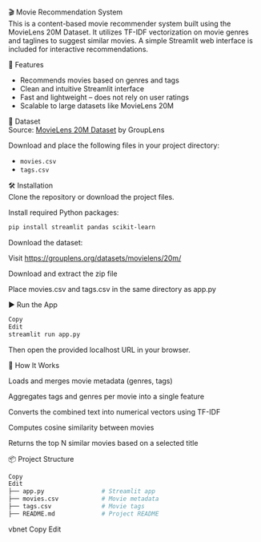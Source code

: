 🎬 Movie Recommendation System  
This is a content-based movie recommender system built using the MovieLens 20M Dataset. It utilizes TF-IDF vectorization on movie genres and taglines to suggest similar movies. A simple Streamlit web interface is included for interactive recommendations.

🚀 Features  
- Recommends movies based on genres and tags  
- Clean and intuitive Streamlit interface  
- Fast and lightweight – does not rely on user ratings  
- Scalable to large datasets like MovieLens 20M  

📁 Dataset  
Source: [MovieLens 20M Dataset](https://grouplens.org/datasets/movielens/20m/) by GroupLens

Download and place the following files in your project directory:  
- `movies.csv`  
- `tags.csv`  

🛠 Installation  
Clone the repository or download the project files.

Install required Python packages:

```bash
pip install streamlit pandas scikit-learn
```
Download the dataset:

Visit https://grouplens.org/datasets/movielens/20m/

Download and extract the zip file

Place movies.csv and tags.csv in the same directory as app.py

▶️ Run the App

```bash
Copy
Edit
streamlit run app.py
```
Then open the provided localhost URL in your browser.

🧠 How It Works

Loads and merges movie metadata (genres, tags)

Aggregates tags and genres per movie into a single feature

Converts the combined text into numerical vectors using TF-IDF

Computes cosine similarity between movies

Returns the top N similar movies based on a selected title

📦 Project Structure

```bash
Copy
Edit
├── app.py                # Streamlit app
├── movies.csv            # Movie metadata
├── tags.csv              # Movie tags
├── README.md             # Project README
```
vbnet
Copy
Edit
